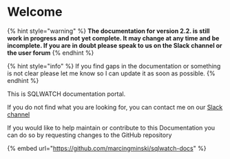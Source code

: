 # Welcome

{% hint style="warning" %}
**The documentation for version 2.2. is still work in progress and not yet complete. It may change at any time and be incomplete. If you are in doubt please speak to us on the Slack channel or the user forum**
{% endhint %}

{% hint style="info" %}
If you find gaps in the documentation or something is not clear please let me know so I can update it as soon as possible.
{% endhint %}

This is SQLWATCH documentation portal. 

If you do not find what you are looking for, you can contact me on our [Slack channel](https://sqlcommunity.slack.com/messages/CCCETQBFZ)

If you would like to help maintain or contribute to this Documentation you can do so by requesting changes to the GitHub repository

{% embed url="https://github.com/marcingminski/sqlwatch-docs" %}

 

